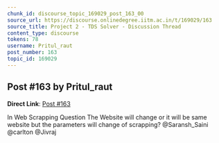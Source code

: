 ```yaml
---
chunk_id: discourse_topic_169029_post_163_00
source_url: https://discourse.onlinedegree.iitm.ac.in/t/169029/163
source_title: Project 2 - TDS Solver - Discussion Thread
content_type: discourse
tokens: 78
username: Pritul_raut
post_number: 163
topic_id: 169029
---
```


## Post #163 by Pritul_raut

**Direct Link**: [Post #163](https://discourse.onlinedegree.iitm.ac.in/t/169029/163)

In Web Scrapping Question The Website will change or it will be same website but the parameters will change of scrapping? @Saransh_Saini @carlton @Jivraj

